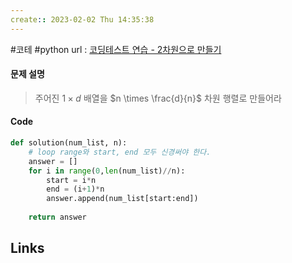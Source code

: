 ```yaml
---
create:: 2023-02-02 Thu 14:35:38
---
```

#코테  #python
url : [코딩테스트 연습 - 2차원으로 만들기](https://school.programmers.co.kr/learn/courses/30/lessons/120842)
#### 문제 설명
>주어진 $1 \times d$ 배열을 $n \times \frac{d}{n}$ 차원 행렬로 만들어라

#### Code
```python
def solution(num_list, n):
	# loop range와 start, end 모두 신경써야 한다.
    answer = []
    for i in range(0,len(num_list)//n):
        start = i*n
        end = (i+1)*n
        answer.append(num_list[start:end])
        
    return answer
```

## Links
